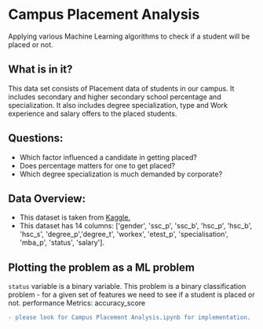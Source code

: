 # Campus Placement Analysis
Applying various Machine Learning algorithms to check if a student will be placed or not.

## What is in it?
This data set consists of Placement data of students in our campus. It includes secondary and higher secondary school percentage and specialization. It also includes degree specialization, type and Work experience and salary offers to the placed students.

## Questions:
- Which factor influenced a candidate in getting placed?
- Does percentage matters for one to get placed?
- Which degree specialization is much demanded by corporate?

## Data Overview:
- This dataset is taken from [Kaggle.](https://www.kaggle.com/benroshan/factors-affecting-campus-placement)
- This dataset has 14 columns: ['gender', 'ssc_p', 'ssc_b', 'hsc_p', 'hsc_b', 'hsc_s', 'degree_p','degree_t', 'workex', 'etest_p', 'specialisation', 'mba_p', 'status', 'salary'].

## Plotting the problem as a ML problem
```status``` variable is a binary variable. 
This problem is a binary classification problem - for a given set of features we need to see if a student is placed or not.
performance Metrics: accuracy_score

```diff
- please look for Campus Placement Analysis.ipynb for implementation.
```
